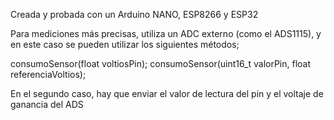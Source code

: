 Creada y probada con un Arduino NANO, ESP8266 y ESP32

Para mediciones más precisas, utiliza un ADC externo (como el ADS1115), y en este caso se pueden utilizar los siguientes métodos;

  consumoSensor(float voltiosPin);
  consumoSensor(uint16_t valorPin, float referenciaVoltios);

En el segundo caso, hay que enviar el valor de lectura del pin y el voltaje de ganancia del ADS

